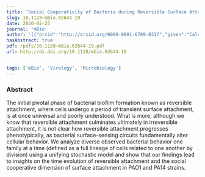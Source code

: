 ```yaml
---
title: 'Social Cooperativity of Bacteria during Reversible Surface Attachment in Young Biofilms: a Quantitative Comparison of Pseudomonas aeruginosa PA14 and PAO1'
slug: 10.1128~mBio.02644-19
date: 2020-02-25
journal: 'mBio'
author: '[{"orcid":"http://orcid.org/0000-0001-6789-0317","given":"Calvin K.","family":"Lee","isGerard":false,"isMember":true,"isFirst":false,"isCorresponding":false},{"given":"Jérémy","family":"Vachier","isGerard":false,"isMember":false,"isFirst":false,"isCorresponding":false},{"orcid":"http://orcid.org/0000-0003-2129-0775","given":"Jaime","family":"de Anda","isGerard":false,"isMember":true,"isFirst":false,"isCorresponding":false},{"given":"Kun","family":"Zhao","isGerard":false,"isMember":true,"isFirst":false,"isCorresponding":false},{"given":"Amy E.","family":"Baker","isGerard":false,"isMember":false,"isFirst":false,"isCorresponding":false},{"given":"Rachel R.","family":"Bennett","isGerard":false,"isMember":false,"isFirst":false,"isCorresponding":false},{"orcid":"http://orcid.org/0000-0003-0795-802X","given":"Catherine R.","family":"Armbruster","isGerard":false,"isMember":false,"isFirst":false,"isCorresponding":false},{"orcid":"http://orcid.org/0000-0003-3010-8453","given":"Kimberley A.","family":"Lewis","isGerard":false,"isMember":false,"isFirst":false,"isCorresponding":false},{"given":"Rebecca L.","family":"Tarnopol","isGerard":false,"isMember":false,"isFirst":false,"isCorresponding":false},{"orcid":"http://orcid.org/0000-0002-6574-4276","given":"Charles J.","family":"Lomba","isGerard":false,"isMember":true,"isFirst":false,"isCorresponding":false},{"given":"Deborah A.","family":"Hogan","isGerard":false,"isMember":false,"isFirst":false,"isCorresponding":false},{"given":"Matthew R.","family":"Parsek","isGerard":false,"isMember":false,"isFirst":false,"isCorresponding":false},{"given":"George A.","family":"O’Toole","isGerard":false,"isMember":false,"isFirst":false,"isCorresponding":false},{"given":"Ramin","family":"Golestanian","isGerard":false,"isMember":false,"isFirst":false,"isCorresponding":false},{"given":"Gerard C. L.","family":"Wong","isGerard":true,"isMember":true,"isFirst":false,"isCorresponding":false}]'
hasAbstract: true
pdf: /pdfs/10.1128~mBio.02644-19.pdf
url: http://dx.doi.org/10.1128/mbio.02644-19


tags: ['mBio', 'Virology', 'Microbiology']
---
```

<!--truncate-->
### Abstract
The initial pivotal phase of bacterial biofilm formation known as reversible attachment, where cells undergo a period of transient surface attachment, is at once universal and poorly understood. What is more, although we know that reversible attachment culminates ultimately in irreversible attachment, it is not clear how reversible attachment progresses phenotypically, as bacterial surface-sensing circuits fundamentally alter cellular behavior. We analyze diverse observed bacterial behavior one family at a time (defined as a full lineage of cells related to one another by division) using a unifying stochastic model and show that our findings lead to insights on the time evolution of reversible attachment and the social cooperative dimension of surface attachment in PAO1 and PA14 strains.